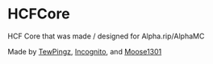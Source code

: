 # HCFCore
HCF Core that was made / designed for Alpha.rip/AlphaMC


Made by [TewPingz](https://github.com/TewPingz), [Incognito](https://github.com/Incognitolol), and [Moose1301](https://github.com/Moose1301)
